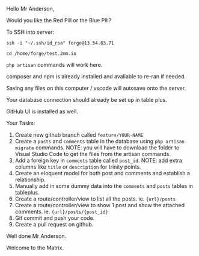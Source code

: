 Hello Mr Anderson,

Would you like the Red Pill or the Blue Pill?

To SSH into server:

`ssh -i "~/.ssh/id_rsa" forge@13.54.83.71`

`cd /home/forge/test.2mm.io`

`php artisan` commands will work here.

composer and npm is already installed and avaliable to re-ran if needed.

Saving any files on this computer / vscode will autosave onto the server.

Your database connection should already be set up in table plus.

GitHub UI is installed as well.

Your Tasks:
1. Create new github branch called `feature/YOUR-NAME`
2. Create a `posts` and `comments` table in the database using `php artisan migrate` commands. NOTE: you will have to download the folder to Visual Studio Code to get the files from the artisan commands.
3. Add a foreign key in `comments` table called `post_id`. NOTE: add extra columns like `title` or `description` for trinity points. 
4. Create an eloquent model for both post and comments and establish a relationship.
5. Manually add in some dummy data into the `comments` and `posts` tables in tableplus.
6. Create a route/controller/view to list all the posts. ie. `{url}/posts`
7. Create a route/controller/view to show 1 post and show the attached comments. ie. `{url}/posts/{post_id}`
8. Git commit and push your code.
9. Create a pull request on github.

Well done Mr Anderson. 

Welcome to the Matrix.